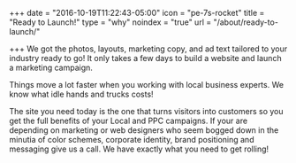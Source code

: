 +++
date = "2016-10-19T11:22:43-05:00"
icon = "pe-7s-rocket"
title = "Ready to Launch!"
type = "why"
noindex = "true"
url = "/about/ready-to-launch/"

+++
We got the photos, layouts, marketing copy, and ad text tailored to your industry ready to go! It only takes a few days to build a website and launch a marketing campaign.
<!--more-->

Things move a lot faster when you working with local business experts. We know what idle hands and trucks costs!

The site you need today is the one that turns visitors into customers so you get the full benefits of your Local and PPC campaigns. If your are depending on marketing or web designers who seem bogged down in the minutia of color schemes, corporate identity, brand positioning and messaging give us a call. We have exactly what you need to get rolling!
